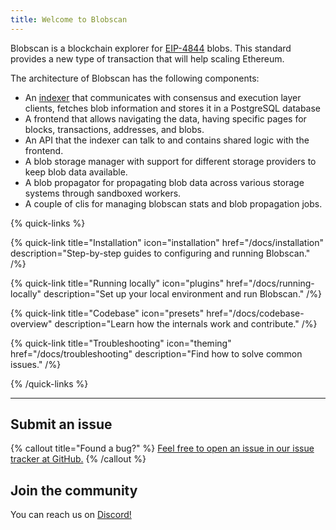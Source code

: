 ```yaml
---
title: Welcome to Blobscan
---
```


Blobscan is a blockchain explorer for [EIP-4844](https://www.eip4844.com) blobs.
This standard provides a new type of transaction that will help scaling Ethereum.

The architecture of Blobscan has the following components:

- An [indexer](/docs/indexer) that communicates with consensus and execution layer clients, fetches blob information and stores it in a PostgreSQL database
- A frontend that allows navigating the data, having specific pages for blocks, transactions, addresses, and blobs.
- An API that the indexer can talk to and contains shared logic with the frontend.
- A blob storage manager with support for different storage providers to keep blob data available.
- A blob propagator for propagating blob data across various storage systems through sandboxed workers.
- A couple of clis for managing blobscan stats and blob propagation jobs.

{% quick-links %}

{% quick-link title="Installation" icon="installation" href="/docs/installation" description="Step-by-step guides to configuring and running Blobscan." /%}

{% quick-link title="Running locally" icon="plugins" href="/docs/running-locally" description="Set up your local environment and run Blobscan." /%}

{% quick-link title="Codebase" icon="presets" href="/docs/codebase-overview" description="Learn how the internals work and contribute." /%}

{% quick-link title="Troubleshooting" icon="theming" href="/docs/troubleshooting" description="Find how to solve common issues." /%}

{% /quick-links %}

---

## Submit an issue

{% callout title="Found a bug?" %}
[Feel free to open an issue in our issue tracker at GitHub.](https://github.com/Blobscan/blobscan/issues)
{% /callout %}

## Join the community

You can reach us on [Discord!](https://discordapp.com/invite/fmqrqhkjHY/)
